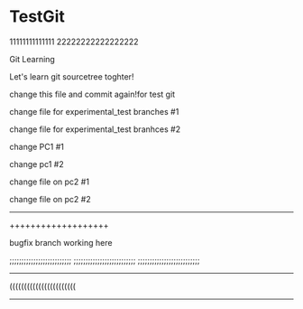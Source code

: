 # TestGit

11111111111111
22222222222222222


Git Learning

Let's learn git sourcetree toghter!

change this file and commit again!for test git

change file for experimental_test branches #1

change file for experimental_test branhces #2

change PC1 #1

change pc1 #2

change file on pc2 #1

change file on pc2 #2

------------------

+++++++++++++++++++

bugfix branch working here


;;;;;;;;;;;;;;;;;;;;;;;;;;
;;;;;;;;;;;;;;;;;;;;;;;;;;
;;;;;;;;;;;;;;;;;;;;;;;;;;




***********************

(((((((((((((((((((((((

***********************

